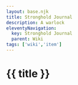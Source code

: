 ```yaml
---
layout: base.njk
title: Stronghold Journal
description: A warlock
eleventyNavigation:
  key: Stronghold Journal
  parent: Wiki
tags: ['wiki','item']    
---
```


# {{ title }}